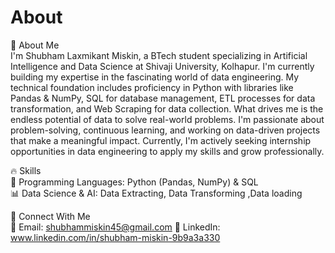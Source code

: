 # About

🚀 About Me  
I'm Shubham Laxmikant Miskin, a BTech student specializing in Artificial Intelligence and Data Science at Shivaji University, Kolhapur. I'm currently building my expertise in the fascinating world of data engineering.
My technical foundation includes proficiency in Python with libraries like Pandas & NumPy, SQL for database management, ETL processes for data transformation, and Web Scraping for data collection.
What drives me is the endless potential of data to solve real-world problems. I'm passionate about problem-solving, continuous learning, and working on data-driven projects that make a meaningful impact.
Currently, I'm actively seeking internship opportunities in data engineering to apply my skills and grow
professionally.

🔥 Skills  
📌 Programming Languages: Python (Pandas, NumPy) & SQL  
📊 Data Science & AI: Data Extracting, Data Transforming ,Data loading

📢 Connect With Me  
📧 Email: shubhammiskin45@gmail.com
💼 LinkedIn: www.linkedin.com/in/shubham-miskin-9b9a3a330
